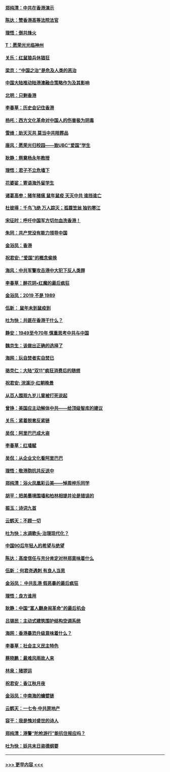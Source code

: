 #### [郑纯清：中共在香港演示](../pages/nsc993/n11670539.md?t=11220633) 
#### [陈达：赞香港高等法院法官](../pages/nsc993/n11669542.md?t=11220633) 
#### [理悟：倒共烽火](../pages/nsc993/n11668844.md?t=11220633) 
#### [T：愿荣光光临神州](../pages/nsc993/n11668421.md?t=11220633) 
#### [关乐：红鼠狼兵休猖狂](../pages/nsc993/n11668378.md?t=11220633) 
#### [梁京：“中国之治”是危及人类的恶治](../pages/nsc993/n11668328.md?t=11220633) 
#### [中国大陆推动陆港澳融合策略作为及其影响](../pages/nsc993/n11668157.md?t=11220633) 
#### [北明：只剩香港](../pages/nsc993/n11668002.md?t=11220633) 
#### [李春草：历史会记住香港](../pages/nsc993/n11667927.md?t=11220633) 
#### [杨吒：西方文化革命对中国人的伤害极为阴毒](../pages/nsc993/n11664521.md?t=11220633) 
#### [雪绮：助天灭共 莫当中共陪葬品](../pages/nsc993/n11662650.md?t=11220633) 
#### [唐风：愿荣光归校园——致UBC“爱国”学生](../pages/nsc993/n11662194.md?t=11220633) 
#### [耿静：祭奠杨永年教授](../pages/nsc993/n11662514.md?t=11220633) 
#### [理悟：君子不立危墙下](../pages/nsc993/n11662172.md?t=11220633) 
#### [花婆娑：寄语海外留学生](../pages/nsc993/n11662121.md?t=11220633) 
#### [诸葛高参：猪年猪瘟 鼠年鼠疫 天灭中共 谁挡谁亡](../pages/nsc993/n11661980.md?t=11220633) 
#### [杜彼得：千鸟飞绝 万人踪灭；孤蓑笠翁 独钓寒江](../pages/nsc993/n11661170.md?t=11220633) 
#### [宋征时：呼吁中国军方切勿血洗香港！](../pages/nsc993/n11415318.md?t=11220633) 
#### [朱同：共产党没有能力领导中国](../pages/nsc993/n11660421.md?t=11220633) 
#### [金浴凤：香港](../pages/nsc993/n11660419.md?t=11220633) 
#### [祝君安: “爱国”的概念偷换](../pages/nsc993/n11659706.md?t=11220633) 
#### [海风：中共军警攻击港中大犯下反人类罪](../pages/nsc993/n11659632.md?t=11220633) 
#### [李春草：醉花阴•红魔的最后疯狂](../pages/nsc993/n11659287.md?t=11220633) 
#### [金浴凤：2019 不是 1989](../pages/nsc993/n11657663.md?t=11220633) 
#### [伍新： 鼠年未到鼠疫到](../pages/nsc993/n11655098.md?t=11220633) 
#### [吐为快：共匪在香港干什么？](../pages/nsc993/n11654891.md?t=11220633) 
#### [静安：1949至今70年 慎重思考中共与中国](../pages/nsc993/n11651244.md?t=11220633) 
#### [魏京生：该做出正确的选择了](../pages/nsc993/n11653084.md?t=11220633) 
#### [海网：玩自焚者实自焚已](../pages/nsc993/n11652423.md?t=11220633) 
#### [骆克仁：大陆“双11”疯狂消费后的随想](../pages/nsc993/n11652305.md?t=11220633) 
#### [祝君安: 浣溪沙·红朝晚景](../pages/nsc993/n11652258.md?t=11220633) 
#### [从百人围观九岁儿童被打死说起](../pages/nsc993/n11651030.md?t=11220633) 
#### [曾铮：美国应主动解体中共——给顶级智库的建议](../pages/nsc993/n11649888.md?t=11220633) 
#### [关乐：紧着脱套反紧链](../pages/nsc993/n11649069.md?t=11220633) 
#### [吴侃：阿里巴巴成大盗](../pages/nsc993/n11645523.md?t=11220633) 
#### [李春草：红墙赋](../pages/nsc993/n11646389.md?t=11220633) 
#### [吴侃：从企业文化看阿里巴巴](../pages/nsc993/n11645476.md?t=11220633) 
#### [理悟：敬港胞抗共反送中](../pages/nsc993/n11645466.md?t=11220633) 
#### [郑纯清：浴火凤凰彩云美——悼周梓乐同学](../pages/nsc993/n11645155.md?t=11220633) 
#### [胡平：把美墨境围墙和柏林相提并论是错误的](../pages/nsc993/n11645134.md?t=11220633) 
#### [振玉：诗词九首](../pages/nsc993/n11644081.md?t=11220633) 
#### [云鹤天：不顾一切](../pages/nsc993/n11643508.md?t=11220633) 
#### [吐为快：水调歌头·治理现代化？](../pages/nsc993/n11643485.md?t=11220633) 
#### [中国90后年轻人的希望与绝望](../pages/nsc993/n11642317.md?t=11220633) 
#### [陈达：高度信任与充分肯定对林郑意味着什么](../pages/nsc993/n11641441.md?t=11220633) 
#### [伍新 ：何君尧遇刺 有良人当思](../pages/nsc993/n11641503.md?t=11220633) 
#### [金浴凤： 中共乱港  假恶暴的最后疯狂](../pages/nsc993/n11641495.md?t=11220633) 
#### [理悟：良方谁用](../pages/nsc993/n11641463.md?t=11220633) 
#### [耿静：中国“富人翻身闹革命”的最后机会](../pages/nsc993/n11640655.md?t=11220633) 
#### [吕锡民：主动式建筑围护结构空调系统](../pages/nsc993/n11640168.md?t=11220633) 
#### [海网：香港暴恐升级意味着什么？](../pages/nsc993/n11635904.md?t=11220633) 
#### [李春草：社会主义民主特色](../pages/nsc993/n11634657.md?t=11220633) 
#### [蔡晓鹏：最难风雨故人来](../pages/nsc993/n11633145.md?t=11220633) 
#### [林泉：猪猡运](../pages/nsc993/n11631469.md?t=11220633) 
#### [祝君安：香江秋月夜](../pages/nsc993/n11631440.md?t=11220633) 
#### [金浴凤：中南海的蟾嬖链](../pages/nsc993/n11631290.md?t=11220633) 
#### [云鹤天：一七令·中共房地产](../pages/nsc993/n11630084.md?t=11220633) 
#### [容干：我是愧对盛世的诗人](../pages/nsc993/n11630059.md?t=11220633) 
#### [郑纯清：港警“陀枪游行”能抗住报应吗？](../pages/nsc993/n11629999.md?t=11220633) 
#### [吐为快：妖共末日盗德纲要](../pages/nsc993/n11628610.md?t=11220633) 

----
#### [ >>> 更早内容 <<< ](../indexes/nsc993-earlier.md)
